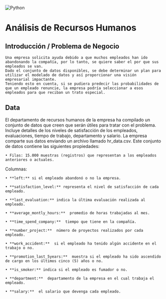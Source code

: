 ![Python](https://img.shields.io/badge/Python-blue)


# Análisis de Recursos Humanos

## Introducción / Problema de Negocio
       
    Una empresa solicita ayuda debido a que muchos empleados han ido abandonando la compañía, por lo tanto, se quiere saber el por que sus empleados se van. 
    Dado el conjunto de datos disponibles, se debe determinar un plan para utilizar el modelado de datos y así proporcionar una visión empresarial impactante.
    Teniendo esto en cuenta, si se pudiera predecir las probabilidades de que un empleado renuncie, la empresa podría seleccionar a esos empleados para que reciban un trato especial.

## Data

  El departamento de recursos humanos de la empresa ha compilado un conjunto de datos que creen que serán útiles para tratar con el problema. Incluye detalles de los niveles de satisfacción de los empleados, evaluaciones, tiempo de trabajo, departamento y salario.
     La empresa comparte sus datos enviando un archivo llamado hr_data.csv. Este conjunto de datos contiene las siguientes propiedades:
     
    • Filas: 15.000 muestras (registros) que representan a los empleados anteriores o actuales.
    
Columnas:  

    • **left:** si el empleado abandonó o no la empresa.
    
    • **satisfaction_level:** representa el nivel de satisfacción de cada empleado. 
    
    • **last_evaluation:** indica la última evaluación realizada al empleado.
    
    • **average_montly_hours:**  promedio de horas trabajadas al mes.
    
    • **time_spend_company:**  tiempo que tiene en la compañía. 
    
    • **number_project:**  número de proyectos realizados por cada empleado.
    
    • **work_accident:**  si el empleado ha tenido algún accidente en el trabajo o no.
    
    • **promotion_last_5years:**  muestra si el empleado ha sido ascendido de cargo en los últimos cinco (5) años o no.
    
    • **is_smoker:** indica si el empleado es fumador o no.
    
    • **department:**  departamento de la empresa en el cual trabaja el empleado.
    
    • **salary:**  el salario que devenga cada empleado.

